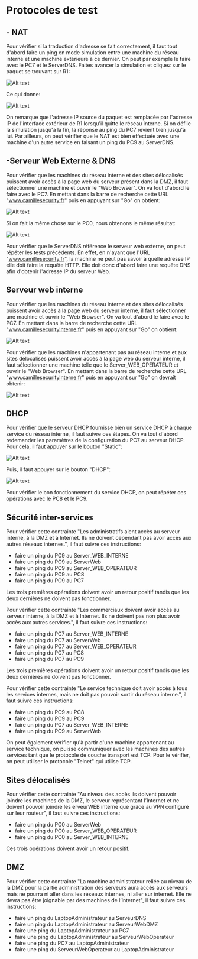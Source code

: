 Protocoles de test
========================

## - NAT

Pour vérifier si la traduction d'adresse se fait correctement, il faut tout d'abord faire un ping en mode simulation entre une machine du réseau interne et une machine extérieure à ce dernier. On peut par exemple le faire avec le PC7 et le ServerDNS. Faites avancer la simulation et cliquez sur le paquet se trouvant sur R1:

![Alt text](images/nat1.png)

Ce qui donne:

![Alt text](images/nat2.png)

On remarque que l'adresse IP source du paquet est remplacée par l'adresse IP de l'interface extérieur de R1 lorsqu'il quitte le réseau interne. Si on défile la simulation jusqu'à la fin, la réponse au ping du PC7 revient bien jusqu'à lui. Par ailleurs, on peut vérifier que le NAT est bien effectuée avec une machine d'un autre service en faisant un ping du PC9 au ServerDNS.

## -Serveur Web Externe & DNS

Pour vérifier que les machines du réseau interne et des sites délocalisés puissent avoir accès à la page web du serveur présent dans la DMZ, il faut sélectionner une machine et ouvrir le "Web Browser". On va tout d'abord le faire avec le PC7. En mettant dans la barre de recherche cette URL "www.camillesecurity.fr" puis en appuyant sur "Go" on obtient:

  ![Alt text](images/web1.png)

Si on fait la même chose sur le PC0, nous obtenons le même résultat:

![Alt text](images/web2.png)

Pour vérifier que le ServerDNS référence le serveur web externe, on peut répéter les tests précédents. En effet, en n'ayant que l'URL "www.camillesecurity.fr", la machine ne peut pas savoir à quelle adresse IP elle doit faire la requête HTTP. Elle doit donc d'abord faire une requête DNS afin d'obtenir l'adresse IP du serveur Web.

## Serveur web interne

Pour vérifier que les machines du réseau interne et des sites délocalisés puissent avoir accès à la page web du serveur interne, il faut sélectionner une machine et ouvrir le "Web Browser". On va tout d'abord le faire avec le PC7. En mettant dans la barre de recherche cette URL "www.camillesecurityinterne.fr" puis en appuyant sur "Go" on obtient:

![Alt text](images/web3.png)

Pour vérifier que les machines n'appartenant pas au réseau interne et aux sites délocalisés puissent avoir accès à la page web du serveur interne, il faut sélectionner une machine telle que le Server_WEB_OPERATEUR et ouvrir le "Web Browser". En mettant dans la barre de recherche cette URL "www.camillesecurityinterne.fr" puis en appuyant sur "Go" on devrait obtenir:

![Alt text](images/web4.png)

## DHCP

Pour vérifier que le serveur DHCP fournisse bien un service DHCP à chaque service du réseau interne, il faut suivre ces étapes. On va tout d'abord redemander les paramètres de la configuration du PC7 au serveur DHCP. Pour cela, il faut appuyer sur le bouton "Static":

![Alt text](images/dhcp1.png)

Puis, il faut appuyer sur le bouton "DHCP":

![Alt text](images/dhcp2.png)

Pour vérifier le bon fonctionnement du service DHCP, on peut répéter ces opérations avec le PC8 et le PC9.

## Sécurité inter-services

Pour vérifier cette contrainte "Les administratifs aient accès au serveur interne, à la DMZ et à Internet. Ils
ne doivent cependant pas avoir accès aux autres réseaux internes.", il faut suivre ces instructions:

- faire un ping du PC9 au Server_WEB_INTERNE
- faire un ping du PC9 au ServerWeb
- faire un ping du PC9 au Server_WEB_OPERATEUR
- faire un ping du PC9 au PC8
- faire un ping du PC9 au PC7

Les trois premières opérations doivent avoir un retour positif tandis que les deux dernières ne doivent pas fonctionner.

Pour vérifier cette contrainte "Les commerciaux doivent avoir accès au serveur interne, à la DMZ et à Internet. Ils ne doivent pas non plus avoir accès aux autres services.", il faut suivre ces instructions:

- faire un ping du PC7 au Server_WEB_INTERNE
- faire un ping du PC7 au ServerWeb
- faire un ping du PC7 au Server_WEB_OPERATEUR
- faire un ping du PC7 au PC8
- faire un ping du PC7 au PC9

Les trois premières opérations doivent avoir un retour positif tandis que les deux dernières ne doivent pas fonctionner.

Pour vérifier cette contrainte "Le service technique doit avoir accès à tous les services internes, mais ne doit pas pouvoir sortir du réseau interne.", il faut suivre ces instructions:

- faire un ping du PC9 au PC8
- faire un ping du PC9 au PC9
- faire un ping du PC7 au Server_WEB_INTERNE
- faire un ping du PC9 au ServerWeb

On peut également vérifier qu'à partir d'une machine appartenant au service technique, on puisse communiquer avec les machines des autres services tant que le protocole de couche transport est TCP. Pour le vérifier, on peut utiliser le protocole "Telnet" qui utilise TCP.

## Sites délocalisés

Pour vérifier cette contrainte "Au niveau des accès ils doivent pouvoir joindre les machines de la DMZ, le serveur 
représentant l’Internet et ne doivent pouvoir joindre les erveurWEB interne que grâce au VPN configuré sur leur routeur", il faut suivre ces instructions: 

- faire un ping du PC0 au ServerWeb
- faire un ping du PC0 au Server_WEB_OPERATEUR
- faire un ping du PC0 au Server_WEB_INTERNE

Ces trois opérations doivent avoir un retour positif. 

## DMZ

Pour vérifier cette contrainte "La machine administrateur reliée au niveau de la DMZ pour la partie administration des serveurs aura accès aux serveurs mais ne pourra ni aller dans les réseaux internes, ni aller sur internet. Elle ne devra pas être joignable par des machines de l’Internet", il faut suivre ces instructions:

- faire un ping du LaptopAdministrateur au ServeurDNS
- faire un ping du LaptopAdministrateur au ServeurWebDMZ
- faire une ping du LaptopAdministrateur au PC7
- faire une ping du LaptopAdministrateur au ServeurWebOperateur
- faire une ping du PC7 au LaptopAdministrateur
- faire une ping du ServeurWebOperateur au LaptopAdministrateur
